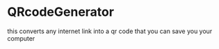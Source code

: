 # QRcodeGenerator
this converts any internet link into a qr code that you can save you your computer

